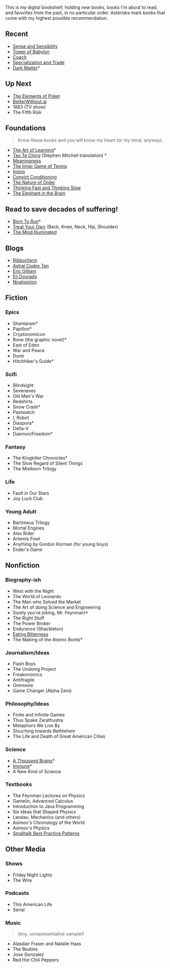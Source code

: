 <!--title: Bookshelf -->

This is my digital bookshelf, holding new books, books I'm about to read, and favorites from the past, in no particular order. Asterisks mark books that come with my highest possible recommendation.

## Recent
- [Sense and Sensibility](https://www.amazon.com/Sense-Sensibility-Peacock-Jane-Austen/dp/B09ZBNRK9T)
- [Tower of Babylon](https://www.amazon.com/Tower-Babylon-Vintage-Short-Chiang-ebook/dp/B01DRXF6OQ/)
- [Coach](https://www.amazon.com/Coach-Lessons-Game-Life-Baseball-ebook/dp/B000RH0DYE/)
- [Specialization and Trade](https://www.amazon.com/Specialization-Trade-Arnold-Kling/dp/1944424156/)
- [Dark Matter](https://www.amazon.com/Dark-Matter-Novel-Blake-Crouch-ebook/dp/B0180T0IUY)\*

## Up Next
- [The Elements of Poker](https://www.amazon.com/Elements-Poker-Tommy-Angelo-ebook/dp/B06XJ81Q8N/)
- [BetterWithout.ai](BetterWithout.ai)
- 1883 (TV show)
- The Fifth Risk


## Foundations
> Know these books and you will know my heart (or my mind, anyway).
- [The Art of Learning](https://www.amazon.com/Art-Learning-Journey-Optimal-Performance-ebook/dp/B000QCQ970/)\*
- [Tao Te Ching](https://www.amazon.com/Tao-Te-Ching-Perennial-Classics/dp/0061142662/) (Stephen Mitchell translation) \*
- [Meaningness](https://meaningness.com/)
- [The Inner Game of Tennis](https://www.amazon.com/Inner-Game-Tennis-Classic-Performance/dp/0679778314)
- [Impro](https://www.amazon.com/Impro-Improvisation-Theatre-Keith-Johnstone/dp/0878301178/)
- [Convict Conditioning](https://www.amazon.com/Convict-Conditioning-Weakness-Survival-Strength/dp/1942812159/)
- [The Nature of Order](https://www.amazon.com/Nature-Order-Phenomenon-Environmental-Structure/dp/0972652914/)
- [Thinking Fast and Thinking Slow](https://www.amazon.com/Thinking-Fast-and-Slow-audiobook/dp/B005Z9GAJG/)
- [The Elephant in the Brain](https://www.amazon.com/The-Elephant-in-Brain-audiobook/dp/B07H8K4G9G/)

## Read to save decades of suffering!
- [Born To Run](https://www.amazon.com/Born-Run-Christopher-McDougall-ebook/dp/B0028MBKVG/)\*
- [Treat Your Own](https://mckenziemethod.com/product/the-complete-treat-your-own-mckenzie-series/) (Back, Knee, Neck, Hip, Shoulder)
- [The Mind Illuminated](https://www.amazon.com/Mind-Illuminated-Meditation-Integrating-Mindfulness/dp/1501156985)

## Blogs
- [Ribbonfarm](ribbonfarm.com)
- [Astral Codex Ten](https://astralcodexten.substack.com/)
- [Eric Gilliam](https://freaktakes.substack.com/)
- [Eli Dourado](https://www.elidourado.com/)
- [Noahpinion](https://noahpinion.substack.com/)

## Fiction

###  Epics
- Shantaram\*
- Papillon\*
- Cryptonomicon
- Bone (the graphic novel)\*
- East of Eden
- War and Peace
- Dune
- Hitchhiker's Guide\*

### Scifi
- Blindsight
- Seveneves
- Old Man's War
- Redshirts
- Snow Crash\*
- Pastwatch
- I, Robot
- Diaspora\*
- Delta-V
- Daemon/Freedom\*

### Fantasy
- The Kingkiller Chronicles\*
- The Slow Regard of Silent Things
- The Mistborn Trilogy

### Life
- Fault in Our Stars
- Joy Luck Club

### Young Adult
- Bartimeus Trilogy
- Mortal Engines
- Alex Rider
- Artemis Fowl
- Anything by Gordon Korman (for young boys)
- Ender's Game

## Nonfiction

###  Biography-ish
- West with the Night
- The World of Leonardo
- The Man who Solved the Market
- The Art of doing Science and Engineering
- Surely you're joking, Mr. Feynman!\*
- The Right Stuff
- The Power Broker
- Endurance (Shackleton)
- [Eating Bitterness](https://www.amazon.com/Eating-Bitterness-Stories-Chinas-Migration-ebook/dp/B00796E374/)
- The Making of the Atomic Bomb\*

###  Journalism/Ideas
- Flash Boys
- The Undoing Project
- Freakonomics
- Antifragile
- Omnivore
- Game Changer (Alpha Zero)

### Philosophy/Ideas
- Finite and Infinite Games
- Thus Spake Zarathustra
- Metaphors We Live By
- Slouching towards Bethlehem
- The Life and Death of Great American Cities

### Science
- [A Thousand Brains](https://www.amazon.com/Thousand-Brains-New-Theory-Intelligence/dp/1541675819)\*
- [Immune](https://www.amazon.com/Immune-Journey-Mysterious-System-Keeps/dp/0593241312)\*
- A New Kind of Science

### Textbooks
- The Feynman Lectures on Physics
- Gamelin, Advanced Calculus
- Introduction to Java Programming
- Six Ideas that Shaped Physics
- Landau, Mechanics (and others)
- Asimov's Chronology of the World
- Asimov's Physics
- [Smalltalk Best Practice Patterns](https://www.amazon.com/Smalltalk-Best-Practice-Patterns-Kent/dp/013476904X)

## Other Media
### Shows
- Friday Night Lights
- The Wire

### Podcasts
- This American Life
- Serial

### Music
> (tiny, unrepresentative sample!)
- Alasdair Fraser and Natalie Haas
- The Beatles
- Jose Gonzalez
- Red Hot Chili Peppers
